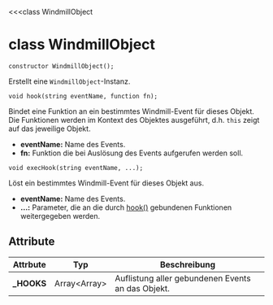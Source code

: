 ﻿<<<class WindmillObject

# class WindmillObject

```fnpreview
constructor WindmillObject();
```
Erstellt eine ```WindmillObject```-Instanz.

```fnpreview
void hook(string eventName, function fn);
```
Bindet eine Funktion an ein bestimmtes Windmill-Event für dieses Objekt. Die Funktionen werden im Kontext des Objektes ausgeführt, d.h. ```this``` zeigt auf das jeweilige Objekt.

* **eventName:**
  Name des Events.
* **fn:**
  Funktion die bei Auslösung des Events aufgerufen werden soll.

```fnpreview
void execHook(string eventName, ...);
```
Löst ein bestimmtes Windmill-Event für dieses Objekt aus.

* **eventName:**
  Name des Events.
* **...:**
  Parameter, die an die durch [hook()](#) gebundenen Funktionen weitergegeben werden.

## Attribute

| Attrbute | Typ | Beschreibung |
|----------|-----|--------------|
| **_HOOKS** | Array<Array<function>> | Auflistung aller gebundenen Events an das Objekt. |